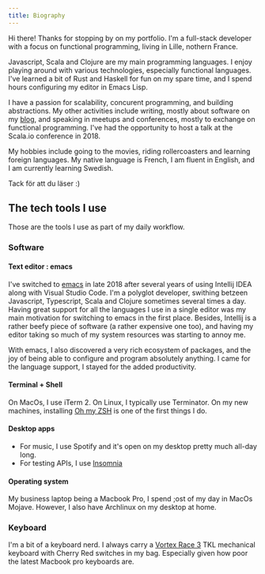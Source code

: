```yaml
---
title: Biography
---
```


Hi there! Thanks for stopping by on my portfolio. I'm a full-stack developer with a focus
on functional programming, living in Lille, nothern France.

Javascript, Scala and Clojure are my main programming languages. I enjoy playing around with
various technologies, especially functional languages. I've learned a bit of Rust and Haskell
for fun on my spare time, and I spend hours configuring my editor in Emacs Lisp.

I have a passion for scalability, concurent programming, and building abstractions.
My other activities include writing, mostly about software on my [blog](/blog), and
speaking in meetups and conferences, mostly to exchange on functional programming.
I've had the opportunity to host a talk at the Scala.io conference in 2018.

My hobbies include going to the movies, riding rollercoasters and learning foreign languages.
My native language is French,  I am fluent in English, and I am currently learning Swedish.

Tack för att du läser :)

## The tech tools I use

Those are the tools I use as part of my daily workflow.

### Software

#### Text editor : emacs

I've switched to [emacs](https://www.gnu.org/software/emacs/) in late 2018 after several years of using
Intellij IDEA along with Visual Studio Code. I'm a polyglot developer, swithing betzeen Javascript, Typescript,
Scala and Clojure sometimes several times a day. Having great support for all the languages I use in a single editor
was my main motivation for switching to emacs in the first place. Besides, Intellij is a rather beefy piece of software
(a rather expensive one too), and having my editor taking so much of my system resources was starting to annoy me.

With emacs, I also discovered a very rich ecosystem of packages, and the joy of being able to configure and program
absolutely anything. I came for the language support, I stayed for the added productivity.

#### Terminal + Shell

On MacOs, I use iTerm 2. On Linux, I typically use Terminator. On my new machines, installing
[Oh my ZSH](https://ohmyz.sh/) is one of the first things I do.

#### Desktop apps 

* For music, I use Spotify and it's open on my desktop pretty much all-day long.
* For testing APIs, I use [Insomnia](https://insomnia.rest/)

#### Operating system

My business laptop being a Macbook Pro, I spend ;ost of my day in MacOs Mojave. However, I also have Archlinux
on my desktop at home.  

### Keyboard

I'm a bit of a keyboard nerd. I always carry a [Vortex Race 3](https://www.youtube.com/watch?v=i_kVAxA7-SU&t=82s)
TKL mechanical keyboard with Cherry Red switches in my bag. Especially given how poor the latest Macbook pro
keyboards are.
